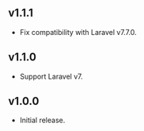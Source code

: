 ## v1.1.1

- Fix compatibility with Laravel v7.7.0.

## v1.1.0

- Support Laravel v7.

## v1.0.0

- Initial release.
